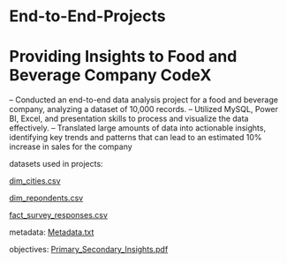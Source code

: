 # End-to-End-Projects
# Providing Insights to Food and Beverage Company CodeX 
– Conducted an end-to-end data analysis project for a food and beverage company, analyzing a dataset of 10,000
records.
– Utilized MySQL, Power BI, Excel, and presentation skills to process and visualize the data effectively.
– Translated large amounts of data into actionable insights, identifying key trends and patterns that can lead to an
estimated 10% increase in sales for the company

datasets used in projects:

[dim_cities.csv](https://github.com/chirag481/End-to-End-Projects/files/12498067/dim_cities.csv)

[dim_repondents.csv](https://github.com/chirag481/End-to-End-Projects/files/12498068/dim_repondents.csv)

[fact_survey_responses.csv](https://github.com/chirag481/End-to-End-Projects/files/12498071/fact_survey_responses.csv)


metadata:
[Metadata.txt](https://github.com/chirag481/End-to-End-Projects/files/12498073/Metadata.txt)

objectives:
[Primary_Secondary_Insights.pdf](https://github.com/chirag481/End-to-End-Projects/files/12498074/Primary_Secondary_Insights.pdf)
